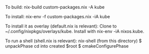 To build:
    nix-build custom-packages.nix -A kube

To install:
    nix-env -f custom-packages.nix -iA kube

To install it as overlay (default.nix is relevant):
    Clone to ~/.config/nixpkgs/overlays/kube. Install with nix-env -iA nixos.kube.

To run a shell (shell.nix is relevant):
    nix-shell (from this directory)
    $ unpackPhase
    cd into created $root
    $ cmakeConfigurePhase

